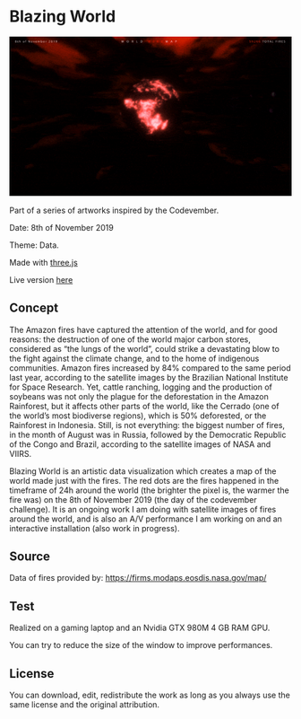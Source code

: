 # Blazing World

![alt text](https://raw.githubusercontent.com/KessonDalef/Codevember_2019/master/Screenshots/Codevember_8.gif)

Part of a series of artworks inspired by the Codevember.

Date: 8th of November 2019

Theme: Data.

Made with [three.js](https://threejs.org/)

Live version [here](https://kesson.io/experiments/codevember/codevember_8)



## Concept

The Amazon fires have captured the attention of the world, and for good reasons: the destruction of one of the world major carbon stores, considered as “the lungs of the world”, could strike a devastating blow to the fight against the climate change, and to the home of indigenous communities. Amazon fires increased by 84% compared to the same period last year, according to the satellite images by the Brazilian National Institute for Space Research. Yet, cattle ranching, logging and the production of soybeans was not only the plague for the deforestation in the Amazon Rainforest, but it affects other parts of the world, like the Cerrado (one of the world’s most biodiverse regions), which is 50% deforested, or the Rainforest in Indonesia. Still, is not everything: the biggest number of fires, in the month of August was in Russia, followed by the Democratic Republic of the Congo and Brazil, according to the satellite images of NASA and VIIRS.

Blazing World is an artistic data visualization which creates a map of the world made just with the fires. The red dots are the fires happened in the timeframe of 24h around the world (the brighter the pixel is, the warmer the fire was) on the 8th of November 2019 (the day of the codevember challenge). It is an ongoing work I am doing with satellite images of fires around the world, and is also an A/V performance I am working on and an interactive installation (also work in progress).



## Source

Data of fires provided by:
https://firms.modaps.eosdis.nasa.gov/map/



## Test

Realized on a gaming laptop and an Nvidia GTX 980M 4 GB RAM GPU.

You can try to reduce the size of the window to improve performances.



## License

You can download, edit, redistribute the work as long as you always use the same license and the original attribution.
